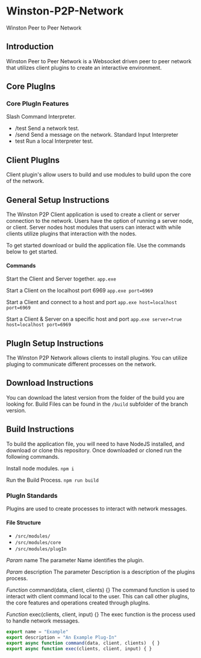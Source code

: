 # Winston-P2P-Network

Winston Peer to Peer Network

## Introduction

Winston Peer to Peer Network is a Websocket driven peer to peer network that utilizes client plugins to create an interactive environment.

## Core PlugIns

### Core PlugIn Features

Slash Command Interpreter.

- /test Send a network test.
- /send Send a message on the network.
  Standard Input Interpreter
- test Run a local Interpreter test.

## Client PlugIns

Client plugin's allow users to build and use modules to build upon the core of the network.

## General Setup Instructions

The Winston P2P Client application is used to create a client or server connection to the network. Users have the option of running a server node, or client. Server nodes host modules that users can interact with while clients utilize plugins that interaction with the nodes.

To get started download or build the application file. Use the commands below to get started.

#### Commands

Start the Client and Server together.
`app.exe`

Start a Client on the localhost port 6969
`app.exe port=6969`

Start a Client and connect to a host and port
`app.exe host=localhost port=6969`

Start a Client & Server on a specific host and port
`app.exe server=true host=localhost port=6969`

## PlugIn Setup Instructions

The Winston P2P Network allows clients to install plugins. You can utilize pluging to communicate different processes on the network.

## Download Instructions

You can download the latest version from the folder of the build you are looking for. Build Files can be found in the `/build` subfolder of the branch version.

## Build Instructions

To build the application file, you will need to have NodeJS installed, and download or clone this repository. Once downloaded or cloned run the following commands.

Install node modules.
`npm i`

Run the Build Process.
`npm run build`

### PlugIn Standards

Plugins are used to create processes to interact with network messages.

#### File Structure

- `/src/modules/`
- `/src/modules/core`
- `/src/modules/plugIn`

_Param_ name
The parameter Name identifies the plugin.

_Param_ description
The parameter Description is a description of the plugins process.

_Function_ command(data, client, clients) {}
The command function is used to interact with client command local to the user. This can call other plugIns, the core features and operations created through plugIns.

_Function_ exec(clients, client, input) {}
The exec function is the process used to handle network messages.

```JavaScript
export name = "Example"
export description = "An Example Plug-In"
export async function command(data, client, clients)  { }
export async function exec(clients, client, input) { }
```
